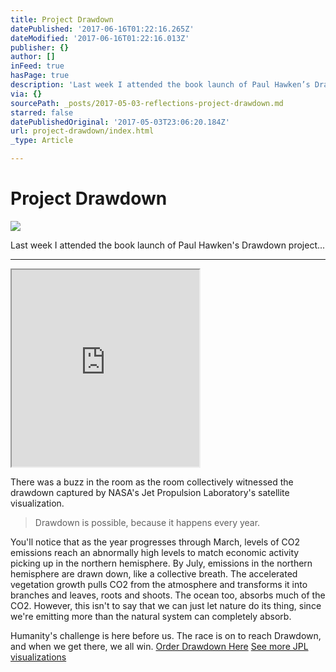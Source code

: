 ```yaml
---
title: Project Drawdown
datePublished: '2017-06-16T01:22:16.265Z'
dateModified: '2017-06-16T01:22:16.013Z'
publisher: {}
author: []
inFeed: true
hasPage: true
description: 'Last week I attended the book launch of Paul Hawken’s Drawdown project… '
via: {}
sourcePath: _posts/2017-05-03-reflections-project-drawdown.md
starred: false
datePublishedOriginal: '2017-05-03T23:06:20.184Z'
url: project-drawdown/index.html
_type: Article

---
```

# Project Drawdown
![](https://s3-us-west-2.amazonaws.com/the-grid-img/p/46e09d215ff517cf5a7d95db1bb9cde901919e11.jpg)

Last week I attended the book launch of Paul Hawken's Drawdown project... 

---

<iframe src="https://the-grid.github.io/ed-userhtml/?g=eJwljksOwiAUAK9CWLgsNFoX2ld3XsAT8HkUEijNA4Le3kaXs5mZOThSCVkPtnrg01Vy5jGsvgI_jxNnhQxwX-tebkL03odPbrVpHExOApNGK97ja01PJUleHoQR5Eml_V587mFzGQ7jr6EzWSTgB6sYc3ctxmIIcVtm8d9YvnDbMOg" height="315" style=""></iframe>

There was a buzz in the room as the room collectively witnessed the drawdown captured by NASA's Jet Propulsion Laboratory's satellite visualization.

> Drawdown is possible, because it happens every year.

You'll notice that as the year progresses through March, levels of CO2 emissions reach an abnormally high levels to match economic activity picking up in the northern hemisphere. By July, emissions in the northern hemisphere are drawn down, like a collective breath. The accelerated vegetation growth pulls CO2 from the atmosphere and transforms it into branches and leaves, roots and shoots. The ocean too, absorbs much of the CO2\. However, this isn't to say that we can just let nature do its thing, since we're emitting more than the natural system can completely absorb.

Humanity's challenge is here before us. The race is on to reach Drawdown, and when we get there, we all win.
[Order Drawdown Here][0]
[See more JPL visualizations][1]

[0]: http://www.pegasusbookstore.com/book/9780143130444
[1]: https://oco.jpl.nasa.gov/galleries/Videos/